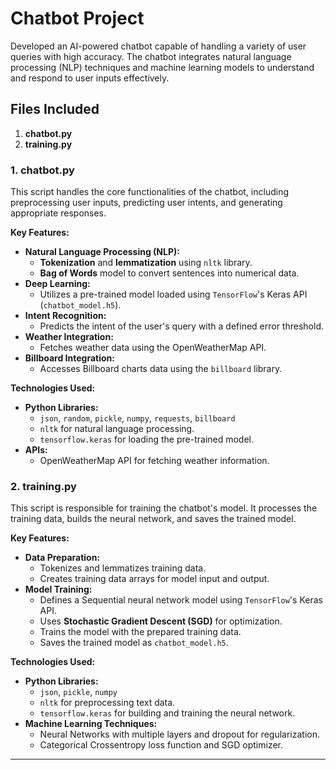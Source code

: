 # Chatbot Project

Developed an AI-powered chatbot capable of handling a variety of user queries with high accuracy. The chatbot integrates natural language processing (NLP) techniques and machine learning models to understand and respond to user inputs effectively.

## Files Included

1. **chatbot.py**
2. **training.py**

### 1. chatbot.py

This script handles the core functionalities of the chatbot, including preprocessing user inputs, predicting user intents, and generating appropriate responses.

**Key Features:**
- **Natural Language Processing (NLP):**
  - **Tokenization** and **lemmatization** using `nltk` library.
  - **Bag of Words** model to convert sentences into numerical data.
- **Deep Learning:**
  - Utilizes a pre-trained model loaded using `TensorFlow`'s Keras API (`chatbot_model.h5`).
- **Intent Recognition:**
  - Predicts the intent of the user's query with a defined error threshold.
- **Weather Integration:**
  - Fetches weather data using the OpenWeatherMap API.
- **Billboard Integration:**
  - Accesses Billboard charts data using the `billboard` library.

**Technologies Used:**
- **Python Libraries:**
  - `json`, `random`, `pickle`, `numpy`, `requests`, `billboard`
  - `nltk` for natural language processing.
  - `tensorflow.keras` for loading the pre-trained model.
- **APIs:**
  - OpenWeatherMap API for fetching weather information.

### 2. training.py

This script is responsible for training the chatbot's model. It processes the training data, builds the neural network, and saves the trained model.

**Key Features:**
- **Data Preparation:**
  - Tokenizes and lemmatizes training data.
  - Creates training data arrays for model input and output.
- **Model Training:**
  - Defines a Sequential neural network model using `TensorFlow`'s Keras API.
  - Uses **Stochastic Gradient Descent (SGD)** for optimization.
  - Trains the model with the prepared training data.
  - Saves the trained model as `chatbot_model.h5`.

**Technologies Used:**
- **Python Libraries:**
  - `json`, `pickle`, `numpy`
  - `nltk` for preprocessing text data.
  - `tensorflow.keras` for building and training the neural network.
- **Machine Learning Techniques:**
  - Neural Networks with multiple layers and dropout for regularization.
  - Categorical Crossentropy loss function and SGD optimizer.

---




